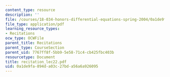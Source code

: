 ```yaml
---
content_type: resource
description: ''
file: /courses/18-034-honors-differential-equations-spring-2004/0a1de9fa894da03c27bda56a6a926095_recitation_lec22.pdf
file_type: application/pdf
learning_resource_types:
- Recitations
ocw_type: OCWFile
parent_title: Recitations
parent_type: CourseSection
parent_uid: 7767ff8f-5bb9-5e58-71c4-cb425fbc403b
resourcetype: Document
title: recitation_lec22.pdf
uid: 0a1de9fa-894d-a03c-27bd-a56a6a926095
---
```

